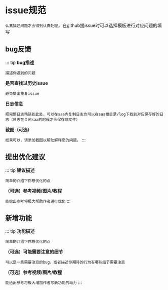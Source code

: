 # issue规范
`认真描述问题才会得到认真处理`，在github提issue时可以选择模板进行对应问题的填写

## bug反馈
::: tip
**bug描述**

`描述你遇到的问题`

**是否查找过历史issue**

`避免提出重复issue`

**日志信息**

`把完整日志粘贴到此处，可以在saa内复制日志也可以在saa根目录/log下找到对应保存好的日志（日志在关闭saa的时候才会保存成文件）`

**截图（可选）**

`如果可以，请添加截图以帮助解释您的问题。`
:::

## 提出优化建议
::: tip
**建议描述**

`简单的介绍下你想优化的点`

**（可选）参考视频/图片/教程**

`能给出参考将极大帮助作者进行优化`
::: 
## 新增功能
::: tip
**功能描述**

`简单的介绍下你想优化的点`

**（可选）可能需要注意的细节**

`可以是一些需要注意的bug，或者描述你期待的行为有哪些细节需要注意`

**（可选）参考视频/图片/教程**

`能给出参考将极大增加作者写新功能的动力`
:::
